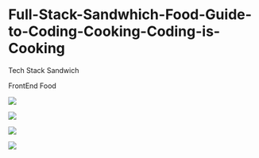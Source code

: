 # Full-Stack-Sandwhich-Food-Guide-to-Coding-Cooking-Coding-is-Cooking
Tech Stack Sandwich

FrontEnd Food

![](https://miro.medium.com/max/4808/1*bkbRhu9CpdwY1dxBSSny6Q.png)

![](https://miro.medium.com/max/4808/1*bkbRhu9CpdwY1dxBSSny6Q.png)

![](https://pbs.twimg.com/media/Eb7XJ31UYAAhOis.jpg)

![](https://www.thesoftwareguild.com/wp-content/uploads/2015/12/Technology-Stack-Infographic.png)
